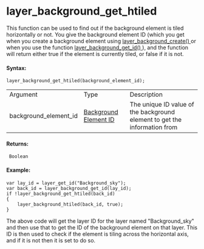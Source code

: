 # layer_background_get_htiled

This function can be used to find out if the background element is tiled
horizontally or not. You give the background element ID (which you get
when you create a background element using [ layer_background_create()
](layer_background_create) or when you use the function [
layer_background_get_id() ](layer_background_get_id) ), and the
function will return either true if the element is currently tiled, or
false if it is not.

#### Syntax:

``` gml
layer_background_get_htiled(background_element_id);
```

|                       |                                                                                                                                                    |                                                                           |
|-----------------------|----------------------------------------------------------------------------------------------------------------------------------------------------|---------------------------------------------------------------------------|
| Argument              | Type                                                                                                                                               | Description                                                               |
| background_element_id |  [Background Element ID](../../../../../../GameMaker_Language/GML_Reference/Asset_Management/Rooms/Background_Layers/layer_background_get_id)  | The unique ID value of the background element to get the information from |

#### Returns:

``` gml
 Boolean
```

#### Example:

``` gml
var lay_id = layer_get_id("Background_sky");
var back_id = layer_background_get_id(lay_id);
if !layer_background_get_htiled(back_id)
{
    layer_background_htiled(back_id, true);
}
```

The above code will get the layer ID for the layer named
"Background_sky" and then use that to get the ID of the background
element on that layer. This ID is then used to check if the element is
tiling across the horizontal axis, and if it is not then it is set to do
so.
